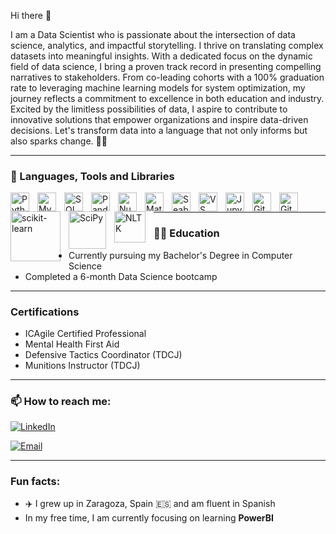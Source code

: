 Hi there 👋

I am a Data Scientist who is passionate about the intersection of data science, analytics, and impactful storytelling. I thrive on translating complex datasets into meaningful insights. With a dedicated focus on the dynamic field of data science, I bring a proven track record in presenting compelling narratives to stakeholders. From co-leading cohorts with a 100% graduation rate to leveraging machine learning models for system optimization, my journey reflects a commitment to excellence in both education and industry. Excited by the limitless possibilities of data, I aspire to contribute to innovative solutions that empower organizations and inspire data-driven decisions. Let's transform data into a language that not only informs but also sparks change. 🚀✨

---

### 🧰 Languages, Tools and Libraries

<img align="left" alt="Python" width="30px" style="padding-right:10px;" src="https://cdn.jsdelivr.net/gh/devicons/devicon/icons/python/python-plain.svg" />
<img align="left" alt="MySQL" width="30px" style="padding-right:10px;" src="https://cdn.jsdelivr.net/gh/devicons/devicon/icons/mysql/mysql-original.svg" />
<img align="left" alt="SQLAce" width="30px" style="padding-right:10px;" src="https://img.icons8.com/ios/452/sql.png" />
<img align="left" alt="Pandas" width="30px" style="padding-right:10px;" src="https://cdn.jsdelivr.net/gh/devicons/devicon/icons/pandas/pandas-original.svg" />
<img align="left" alt="NumPy" width="30px" style="padding-right:10px;" src="https://cdn.jsdelivr.net/gh/devicons/devicon/icons/numpy/numpy-original.svg" />
<img align="left" alt="Matplotlib" width="30px" style="padding-right:10px;" src="https://matplotlib.org/stable/_images/matplotlib.svg" />
<img align="left" alt="Seaborn" width="30px" style="padding-right:10px;" src="https://seaborn.pydata.org/_static/logo-wide-lightbg.svg" />
<img align="left" alt="VS Code" width="30px" style="padding-right:10px;" src="https://cdn.jsdelivr.net/gh/devicons/devicon/icons/visualstudio/visualstudio-plain.svg" />
<img align="left" alt="Jupyter Notebook" width="30px" style="padding-right:10px;" src="https://cdn.jsdelivr.net/gh/devicons/devicon/icons/jupyter/jupyter-original.svg" />
<img align="left" alt="GitHub" width="30px" style="padding-right:10px;" src="https://cdn.jsdelivr.net/gh/devicons/devicon/icons/github/github-original.svg" />
<img align="left" alt="Git" width="30px" style="padding-right:10px;" src="https://cdn.jsdelivr.net/gh/devicons/devicon/icons/git/git-original.svg" />

<img align="left" alt="scikit-learn" width="80px" style="padding-right:10px;" src="https://img.shields.io/badge/scikit--learn-blue?style=flat-square&logo=scikit-learn&logoColor=white" />
<img align="left" alt="SciPy" width="60px" style="padding-right:10px;" src="https://img.shields.io/badge/SciPy-blueviolet?style=flat-square&logo=SciPy&logoColor=white" />
<img align="left" alt="NLTK" width="50px" style="padding-right:10px;" src="https://img.shields.io/badge/NLTK-green?style=flat-square&logo=nltk&logoColor=white" />
<br />

---

### 👩‍🎓 Education

- Currently pursuing my Bachelor's Degree in Computer Science
- Completed a 6-month Data Science bootcamp

---

### Certifications

- ICAgile Certified Professional
- Mental Health First Aid
- Defensive Tactics Coordinator (TDCJ)
- Munitions Instructor (TDCJ)
    
---

### 📫 How to reach me:


[![LinkedIn](https://img.shields.io/badge/LinkedIn-Natasha%20Rivers-blue?style=flat-square&logo=linkedin&logoColor=white&link=https://www.linkedin.com/in/natasha-rivers/)](https://www.linkedin.com/in/natasha-rivers/)

[![Email](https://img.shields.io/badge/Email-tashatanyarivers%40gmail.com-red?style=flat-square&logo=gmail&logoColor=white&link=mailto:tashatanyarivers@gmail.com)](mailto:tasha.tanya.rivers@gmail.com)


---

### Fun facts:
- ✈️ I grew up in Zaragoza, Spain 🇪🇸 and am fluent in Spanish
- In my free time, I am currently focusing on learning <b>PowerBI</b>

